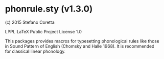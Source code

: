 # phonrule.sty (v1.3.0)

(c) 2015 Stefano Coretta

LPPL LaTeX Public Project License 1.0

This packages provides macros for typesetting phonological rules like those in Sound Pattern of English (Chomsky and Halle 1968). It is recommended for classical linear phonology.
